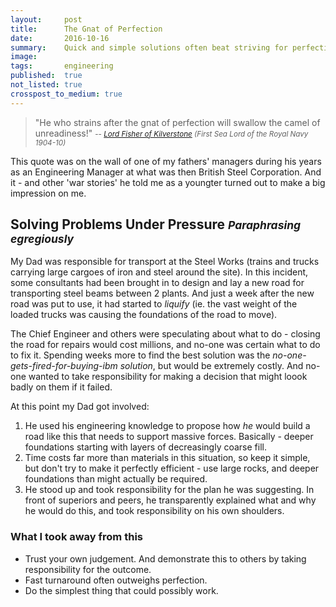 ```yaml
---
layout:     post
title:      The Gnat of Perfection
date:       2016-10-16
summary:    Quick and simple solutions often beat striving for perfection
image:      
tags:       engineering
published:  true
not_listed: true
crosspost_to_medium: true
---
```


> "He who strains after the gnat of perfection will swallow the camel of unreadiness!" 
<small> -- <cite>[Lord Fisher of Kilverstone](https://en.wikipedia.org/wiki/John_Fisher,_1st_Baron_Fisher) (First Sea Lord of the Royal Navy 1904-10)</cite></small>

This quote was on the wall of one of my fathers' managers during his years as an Engineering Manager at what was then British Steel Corporation. And it - and other 'war stories' he told me as a youngter turned out to make a big impression on me.


## Solving Problems Under Pressure _<small>Paraphrasing egregiously</small>_

 My Dad was responsible for transport at the Steel Works (trains and trucks carrying large cargoes of iron and steel around the site). In this incident, some consultants had been brought in to design and lay a new road for transporting steel beams between 2 plants. And just a week after the new road was put to use, it had started to _liquify_ (ie. the vast weight of the loaded trucks was causing the foundations of the road to move).

The Chief Engineer and others were speculating about what to do - closing the road for repairs would cost millions, and no-one was certain what to do to fix it. Spending weeks more to find the best solution was the _no-one-gets-fired-for-buying-ibm solution_, but would be extremely costly. And no-one wanted to take responsibility for making a decision that might loook badly on them if it failed.

At this point my Dad got involved:

1. He used his engineering knowledge to propose how _he_ would build a road like this that needs to support massive forces. Basically - deeper foundations starting with layers of decreasingly coarse fill.
2. Time costs far more than materials in this situation, so keep it simple, but don't try to make it perfectly efficient - use large rocks, and deeper foundations than might actually be required.
3. He stood up and took responsibility for the plan he was suggesting. In front of superiors and peers, he transparently explained what and why he would do this, and took responsibility on his own shoulders.


### What I took away from this

* Trust your own judgement. And demonstrate this to others by taking responsibility for the outcome.
* Fast turnaround often outweighs perfection.
* Do the simplest thing that could possibly work.





